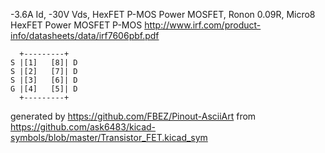 -3.6A Id, -30V Vds, HexFET P-MOS Power MOSFET, Ronon 0.09R, Micro8
HexFET Power MOSFET P-MOS
http://www.irf.com/product-info/datasheets/data/irf7606pbf.pdf


	  +---------+
	S |[1]   [8]| D
	S |[2]   [7]| D
	S |[3]   [6]| D
	G |[4]   [5]| D
	  +---------+


generated by https://github.com/FBEZ/Pinout-AsciiArt from https://github.com/ask6483/kicad-symbols/blob/master/Transistor_FET.kicad_sym